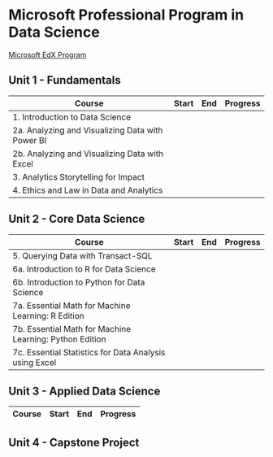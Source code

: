 # Microsoft Professional Program in Data Science

[Microsoft EdX Program](https://www.edx.org/microsoft-professional-program-data-science)

## Unit 1 - Fundamentals

| Course | Start | End | Progress |
|--------|-------|-----|----------|
| 1. Introduction to Data Science |  |  |  |
| 2a. Analyzing and Visualizing Data with Power BI |  |  |  |
| 2b. Analyzing and Visualizing Data with Excel |  |  |  |
| 3. Analytics Storytelling for Impact |  |  |  |
| 4. Ethics and Law in Data and Analytics |  |  |  |

## Unit 2 - Core Data Science

| Course | Start | End | Progress |
|--------|-------|-----|----------|
| 5. Querying Data with Transact-SQL |  |  |  |
| 6a. Introduction to R for Data Science  |  |  |  |
| 6b. Introduction to Python for Data Science |  |  |  |
| 7a. Essential Math for Machine Learning: R Edition |  |  |  |
| 7b. Essential Math for Machine Learning: Python Edition |  |  |  |
| 7c. Essential Statistics for Data Analysis using Excel |  |  |  |

## Unit 3 - Applied Data Science

| Course | Start | End | Progress |
|--------|-------|-----|----------|

## Unit 4 - Capstone Project
